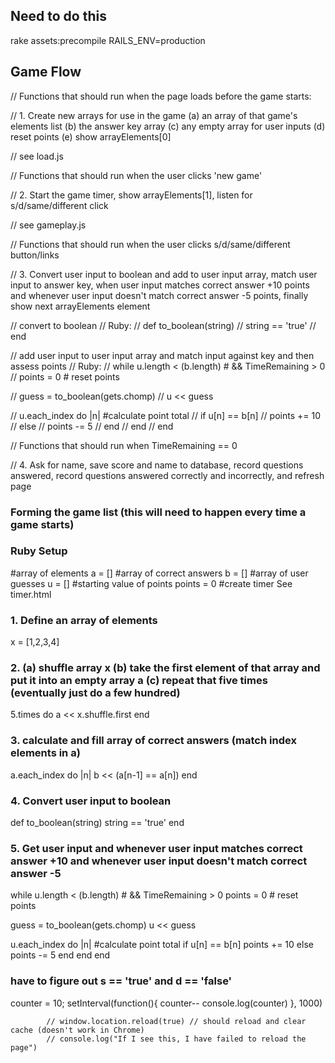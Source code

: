## Need to do this

rake assets:precompile RAILS_ENV=production

## Game Flow

// Functions that should run when the page loads before the game starts:

// 1. Create new arrays for use in the game (a) an array of that game's elements list (b) the answer key array (c) any empty array for user inputs (d) reset points (e) show arrayElements[0]

// see load.js

// Functions that should run when the user clicks 'new game'

// 2. Start the game timer, show arrayElements[1], listen for s/d/same/different click

// see gameplay.js

// Functions that should run when the user clicks s/d/same/different button/links

// 3. Convert user input to boolean and add to user input array, match user input to answer key, when user input matches correct answer +10 points and whenever user input doesn't match correct answer -5 points, finally show next arrayElements element

// convert to boolean
// Ruby:
// def to_boolean(string)
//   string == 'true'
// end

// add user input to user input array and match input against key and then assess points
// Ruby:
// while u.length < (b.length)  # && TimeRemaining > 0
//   points = 0 # reset points

//   guess = to_boolean(gets.chomp)
//   u << guess

//   u.each_index do |n| #calculate point total
//     if u[n] == b[n]
//       points += 10
//     else
//       points -= 5
//     end
//   end
// end

// Functions that should run when TimeRemaining == 0

// 4. Ask for name, save score and name to database, record questions answered, record questions answered correctly and incorrectly, and refresh page



### Forming the game list (this will need to happen every time a game starts)

### Ruby Setup

#array of elements
a = []
#array of correct answers
b = []
#array of user guesses
u = []
#starting value of points
points = 0
#create timer
See timer.html

### 1. Define an array of elements

x = [1,2,3,4]

### 2. (a) shuffle array x (b) take the first element of that array and put it into an empty array a (c) repeat that five times (eventually just do a few hundred)

5.times do
  a << x.shuffle.first
end

### 3. calculate and fill array of correct answers (match index elements in a)

a.each_index do |n|
  b << (a[n-1] == a[n])
end

### 4. Convert user input to boolean

def to_boolean(string)
  string == 'true'
end

### 5. Get user input and whenever user input matches correct answer +10 and whenever user input doesn't match correct answer -5

while u.length < (b.length)  # && TimeRemaining > 0
  points = 0 # reset points

  guess = to_boolean(gets.chomp)
  u << guess

  u.each_index do |n| #calculate point total
    if u[n] == b[n]
      points += 10
    else
      points -= 5
    end
  end
end

### have to figure out s == 'true' and d == 'false'

counter = 10;
setInterval(function(){
  counter--
  console.log(counter)
}, 1000)

            // window.location.reload(true) // should reload and clear cache (doesn't work in Chrome)
            // console.log("If I see this, I have failed to reload the page")
